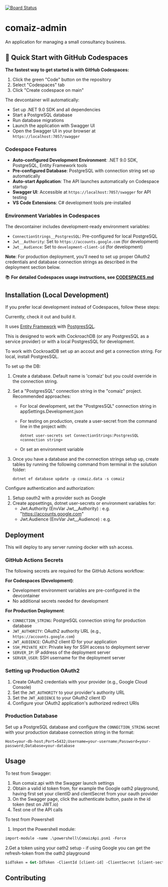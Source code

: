 [![Board Status](https://danbowker.visualstudio.com/5df69691-7dcf-4009-8166-6e69c4715f85/4057cef7-a02c-4d79-b5f5-028c3e1549ae/_apis/work/boardbadge/72e7a0b8-d5d2-4129-8d9b-2d7e2b9ae9bb)](https://danbowker.visualstudio.com/5df69691-7dcf-4009-8166-6e69c4715f85/_boards/board/t/4057cef7-a02c-4d79-b5f5-028c3e1549ae/Microsoft.RequirementCategory)

# comaiz-admin

An application for managing a small consultancy business.

## 🚀 Quick Start with GitHub Codespaces

**The fastest way to get started is with GitHub Codespaces:**

1. Click the green "Code" button on the repository
2. Select "Codespaces" tab
3. Click "Create codespace on main"

The devcontainer will automatically:
- Set up .NET 9.0 SDK and all dependencies
- Start a PostgreSQL database
- Run database migrations
- Launch the application with Swagger UI
- Open the Swagger UI in your browser at `https://localhost:7057/swagger`

### Codespace Features

- **Auto-configured Development Environment**: .NET 9.0 SDK, PostgreSQL, Entity Framework tools
- **Pre-configured Database**: PostgreSQL with connection string set up automatically
- **Auto-start Application**: The API launches automatically on Codespace startup
- **Swagger UI**: Accessible at `https://localhost:7057/swagger` for API testing
- **VS Code Extensions**: C# development tools pre-installed

### Environment Variables in Codespaces

The devcontainer includes development-ready environment variables:
- `ConnectionStrings__PostgresSQL`: Pre-configured for local PostgreSQL
- `Jwt__Authority`: Set to `https://accounts.google.com` (for development)
- `Jwt__Audience`: Set to `development-client-id` (for development)

**Note**: For production deployment, you'll need to set up proper OAuth2 credentials and database connection strings as described in the deployment section below.

📚 **For detailed Codespaces usage instructions, see [CODESPACES.md](CODESPACES.md)**

## Installation (Local Development)

If you prefer local development instead of Codespaces, follow these steps:

Currently, check it out and build it.

It uses [Entity Framework](https://learn.microsoft.com/en-us/ef/) with [PostgresSQL](https://www.postgresql.org/).

This is designed to work with CockroachDB (or any PostgresSQL as a service provider) or with a local PostgresSQL for development.

To work with CockroadDB set up an accout and get a connection string. For local, install PostgresSQL.

To set up the DB:

1. Create a database. Default name is 'comaiz' but you could override in the connection string.
2. Set a "PostgresSQL" connection string in the "comaiz" project. Recommended approaches:
   + For local development, set the "PostgresSQL" connection string in appSettings.Development.json
   + For testing on production, create a user-secret from the command line in the project with:

        ```text
        dotnet user-secrets set ConnectionStrings:PostgresSQL <connection string>
        ```
    + Or set an environment variable

3. Once you have a database and the connection strings setup up, create tables by running the following command from terminal in the solution folder:

    ```text
    dotnet ef database update -p comaiz.data -s comaiz
    ```

Configure authentication and authorization:

1. Setup oauth2 with a provider such as Google
2. Create appsettings, dotnet user-secrets or environment variables for:
   + Jwt.Authority (EnvVar Jwt__Authority) : e.g. "https://accounts.google.com"
   + Jwt.Audience (EnvVar Jwt__Audience) : e.g. <Your Google oauth2 client ID>

## Deployment

This will deploy to any server running docker with ssh access. 

### GitHub Actions Secrets

The following secrets are required for the GitHub Actions workflow:

**For Codespaces (Development)**:
- Development environment variables are pre-configured in the devcontainer
- No additional secrets needed for development

**For Production Deployment**:
- `CONNECTION_STRING`: PostgreSQL connection string for production database
- `JWT_AUTHORITY`: OAuth2 authority URL (e.g., `https://accounts.google.com`)
- `JWT_AUDIENCE`: OAuth2 client ID for your application
- `SSH_PRIVATE_KEY`: Private key for SSH access to deployment server
- `SERVER_IP`: IP address of the deployment server  
- `SERVER_USER`: SSH username for the deployment server

### Setting up Production OAuth2

1. Create OAuth2 credentials with your provider (e.g., Google Cloud Console)
2. Set the `JWT_AUTHORITY` to your provider's authority URL
3. Set the `JWT_AUDIENCE` to your OAuth2 client ID
4. Configure your OAuth2 application's authorized redirect URIs

### Production Database

Set up a PostgreSQL database and configure the `CONNECTION_STRING` secret with your production database connection string in the format:
```
Host=your-db-host;Port=5432;Username=your-username;Password=your-password;Database=your-database
```

## Usage

To test from Swagger:

1. Run comaiz.api with the Swagger launch settings
2. Obtain a valid id token from, for example the Google oath2 playground, having first set your clientID and clientSecret from your oauth provider
3. On the Swagger page, click the authenticate button, paste in the id token (test on JWT.io)
4. Test one of the API calls

To test from Powershell

1. Import the Powershell module:
```ps
import-module -name .\powershell\ComaizApi.psm1 -Force
``` 
2.Get a token using your oath2 setup - if using Google you can get the refresh-token from the oath2 playground
```ps
$idToken = Get-IdToken -ClientId [client-id] -ClientSecret [client-sectret] -RefreshToken [refresh-token]
```

## Contributing

